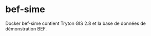 # bef-sime
Docker bef-sime contient Tryton GIS 2.8 et la base de données de démonstration BEF.
  
  
